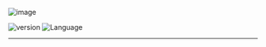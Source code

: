 ![image](https://github.com/TongFangyuan/IMGPickerManager/blob/master/IMGPickerManager.png)

![version](https://img.shields.io/badge/version-0.1.0-green.svg)
![Language](https://img.shields.io/badge/Language-%20Objective%20C%20-blue.svg)

----------------------------------------
